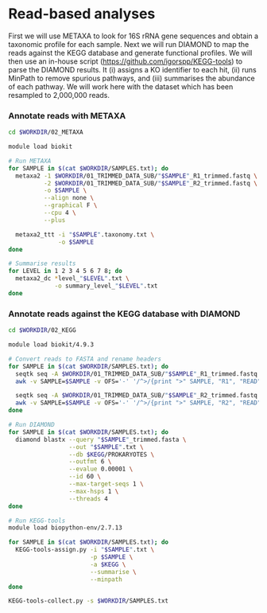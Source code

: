 # Read-based analyses 

First we will use METAXA to look for 16S rRNA gene sequences and obtain a taxonomic profile for each sample. Next we will run DIAMOND to map the reads against the KEGG database and generate functional profiles. We will then use an in-house script (https://github.com/igorspp/KEGG-tools) to parse the DIAMOND results. It (i) assigns a KO identifier to each hit, (ii) runs MinPath to remove spurious pathways, and (iii) summarises the abundance of each pathway. We will work here with the dataset which has been resampled to 2,000,000 reads.

### Annotate reads with METAXA

```bash
cd $WORKDIR/02_METAXA

module load biokit

# Run METAXA
for SAMPLE in $(cat $WORKDIR/SAMPLES.txt); do
  metaxa2 -1 $WORKDIR/01_TRIMMED_DATA_SUB/"$SAMPLE"_R1_trimmed.fastq \
          -2 $WORKDIR/01_TRIMMED_DATA_SUB/"$SAMPLE"_R2_trimmed.fastq \
          -o $SAMPLE \
          --align none \
          --graphical F \
          --cpu 4 \
          --plus

  metaxa2_ttt -i "$SAMPLE".taxonomy.txt \
              -o $SAMPLE
done

# Summarise results
for LEVEL in 1 2 3 4 5 6 7 8; do
  metaxa2_dc *level_"$LEVEL".txt \
             -o summary_level_"$LEVEL".txt
done
```

### Annotate reads against the KEGG database with DIAMOND

```bash
cd $WORKDIR/02_KEGG

module load biokit/4.9.3

# Convert reads to FASTA and rename headers
for SAMPLE in $(cat $WORKDIR/SAMPLES.txt); do
  seqtk seq -A $WORKDIR/01_TRIMMED_DATA_SUB/"$SAMPLE"_R1_trimmed.fastq |
  awk -v SAMPLE=$SAMPLE -v OFS='-' '/^>/{print ">" SAMPLE, "R1", "READ", ++i; next}{print}' >> "$SAMPLE"_trimmed.fasta

  seqtk seq -A $WORKDIR/01_TRIMMED_DATA_SUB/"$SAMPLE"_R2_trimmed.fastq |
  awk -v SAMPLE=$SAMPLE -v OFS='-' '/^>/{print ">" SAMPLE, "R2", "READ", ++i; next}{print}' >> "$SAMPLE"_trimmed.fasta
done

# Run DIAMOND
for SAMPLE in $(cat $WORKDIR/SAMPLES.txt); do
  diamond blastx --query "$SAMPLE"_trimmed.fasta \
                 --out "$SAMPLE".txt \
                 --db $KEGG/PROKARYOTES \
                 --outfmt 6 \
                 --evalue 0.00001 \
                 --id 60 \
                 --max-target-seqs 1 \
                 --max-hsps 1 \
                 --threads 4
done

# Run KEGG-tools
module load biopython-env/2.7.13

for SAMPLE in $(cat $WORKDIR/SAMPLES.txt); do
  KEGG-tools-assign.py -i "$SAMPLE".txt \
                       -p $SAMPLE \
                       -a $KEGG \
                       --summarise \
                       --minpath
done

KEGG-tools-collect.py -s $WORKDIR/SAMPLES.txt
```
